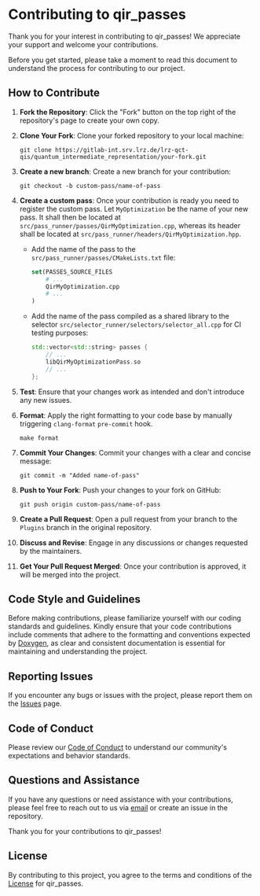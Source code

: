 # Contributing to qir_passes

Thank you for your interest in contributing to qir_passes! We appreciate your support and welcome your contributions.

Before you get started, please take a moment to read this document to understand the process for contributing to our project.

## How to Contribute

1. **Fork the Repository**: Click the "Fork" button on the top right of the repository's page to create your own copy.

2. **Clone Your Fork**: Clone your forked repository to your local machine:
   ```shell
   git clone https://gitlab-int.srv.lrz.de/lrz-qct-qis/quantum_intermediate_representation/your-fork.git
   ```

3. **Create a new branch**: Create a new branch for your contribution:
   ```shell
   git checkout -b custom-pass/name-of-pass
   ```

4. **Create a custom pass**: Once your contribution is ready you need to register the custom pass. Let `MyOptimization` be the name of your new pass. It shall then be located at `src/pass_runner/passes/QirMyOptimization.cpp`, whereas its header shall be located at `src/pass_runner/headers/QirMyOptimization.hpp`.

   - Add the name of the pass to the `src/pass_runner/passes/CMakeLists.txt` file:
      ```cmake
      set(PASSES_SOURCE_FILES
          # ...
          QirMyOptimization.cpp
          # ...
      )
      ```

   - Add the name of the pass compiled as a shared library to the selector `src/selector_runner/selectors/selector_all.cpp` for CI testing purposes:
      ```cpp
      std::vector<std::string> passes {
          // ...
          libQirMyOptimizationPass.so
          // ...
      };
      ```

5. **Test**: Ensure that your changes work as intended and don't introduce any new issues.

6. **Format**: Apply the right formatting to your code base by manually triggering `clang-format` `pre-commit` hook.
   ```shell
   make format
   ```

7. **Commit Your Changes**: Commit your changes with a clear and concise message:
   ```shell
   git commit -m "Added name-of-pass"
   ```

8. **Push to Your Fork**: Push your changes to your fork on GitHub:
   ```shell
   git push origin custom-pass/name-of-pass
   ```

9. **Create a Pull Request**: Open a pull request from your branch to the `Plugins` branch in the original repository.

10. **Discuss and Revise**: Engage in any discussions or changes requested by the maintainers.

11. **Get Your Pull Request Merged**: Once your contribution is approved, it will be merged into the project.

## Code Style and Guidelines

Before making contributions, please familiarize yourself with our coding standards and guidelines. Kindly ensure that your code contributions include comments that adhere to the formatting and conventions expected by [Doxygen](https://www.doxygen.nl/manual/docblocks.html), as clear and consistent documentation is essential for maintaining and understanding the project.

## Reporting Issues

If you encounter any bugs or issues with the project, please report them on the [Issues](https://gitlab-int.srv.lrz.de/lrz-qct-qis/quantum_intermediate_representation/qir_passes/-/issues) page.

## Code of Conduct

Please review our [Code of Conduct](CODE_OF_CONDUCT.md) to understand our community's expectations and behavior standards.

## Questions and Assistance

If you have any questions or need assistance with your contributions, please feel free to reach out to us via [email](mailto:jorge.echavarria@lrz.de) or create an issue in the repository.

Thank you for your contributions to qir_passes!

## License

By contributing to this project, you agree to the terms and conditions of the [License](LICENSE) for qir_passes.
